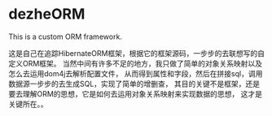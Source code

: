 # dezheORM
This is a custom ORM framework.

这是自己在追踪HibernateORM框架，根据它的框架源码，一步步的去联想写的自定义ORM框架。
当然中间有许多不足的地方，我只做了简单的对象关系映射以及怎么去运用dom4j去解析配置文件，
从而得到属性和字段，然后在拼接sql，调用数据源一步步的去生成SQL，实现了简单的增删查，
其目的关键不是框架，还是要去理解ORM的思想，它是如何去运用对象关系映射来实现数据的思想，
这才是关键所在。。
